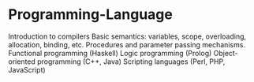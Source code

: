 # Programming-Language
Introduction to compilers
Basic semantics: variables, scope, overloading, allocation, binding, etc.
Procedures and parameter passing mechanisms.
Functional programming (Haskell)
Logic programming (Prolog)
Object-oriented programming (C++, Java)
Scripting languages (Perl, PHP, JavaScript)
